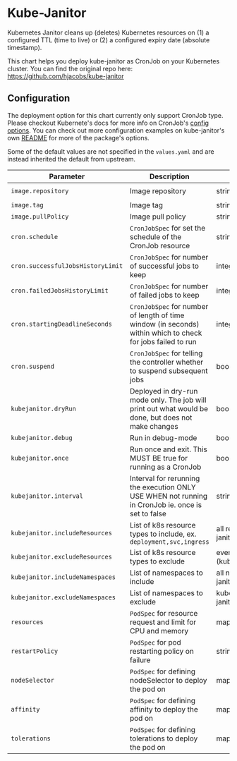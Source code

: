 # Kube-Janitor
Kubernetes Janitor cleans up (deletes) Kubernetes resources on (1) a configured TTL (time to live) or (2) a configured expiry date (absolute timestamp).

This chart helps you deploy kube-janitor as CronJob on your Kubernetes cluster. You can find the original repo here: https://github.com/hjacobs/kube-janitor

## Configuration

The deployment option for this chart currently only support CronJob type. Please checkout Kubernete's docs for more info on CronJob's [config options](https://kubernetes.io/docs/reference/generated/kubernetes-api/v1.17/#cronjob-v1beta1-batch).
You can check out more configuration examples on kube-janitor's own [README](https://github.com/hjacobs/kube-janitor#configuration) for more of the package's options.

Some of the default values are not specified in the `values.yaml` and are instead inherited the default from upstream.

| Parameter                | Description                                                  | Type    | Default                     |
| ------------------------ | ------------------------------------------------------------ | ------- | --------------------------- |
| `image.repository`       | Image repository                                             | string  | `hjacobs/kube-janitor`      |
| `image.tag`              | Image tag                                                    | string  | `20.4.1`                    |
| `image.pullPolicy`       | Image pull policy                                            | string  | `IfNotPresent`              |
| `cron.schedule`          | `CronJobSpec` for set the schedule of the CronJob resource   | string  | `*/5 * * * *`               |
| `cron.successfulJobsHistoryLimit` | `CronJobSpec` for number of successful jobs to keep | integer | `3` (k8s default)           |
| `cron.failedJobsHistoryLimit`     | `CronJobSpec` for number of failed jobs to keep     | integer | `3`                         |
| `cron.startingDeadlineSeconds`     | `CronJobSpec` for number of length of time window (in seconds) within which to check for jobs failed to run | integer | unset                         |
| `cron.suspend`           | `CronJobSpec` for telling the controller whether to suspend subsequent jobs                         | boolean | false (k8s default)          |
| `kubejanitor.dryRun`     | Deployed in dry-run mode only. The job will print out what would be done, but does not make changes | boolean | false                        |
| `kubejanitor.debug`      | Run in debug-mode                                             | boolean | false                      |
| `kubejanitor.once`       | Run once and exit. This MUST BE true for running as a CronJob | boolnea | true                       |
| `kubejanitor.interval`   | Interval for rerunning the execution ONLY USE WHEN not running in CronJob ie. once is set to false  | string  | 30s (kube-janitor default)   |
| `kubejanitor.includeResources`  | List of k8s resource types to include, ex. `deployment,svc,ingress` | all resources (kube-janitor default)               | |
| `kubejanitor.excludeResources`  | List of k8s resource types to exclude                               | events,controllerrevisions (kube-janitor default)  | |
| `kubejanitor.includeNamespaces` | List of namespaces to include                                      | all namespaces (kube-janitor default)              | |
| `kubejanitor.excludeNamespaces` | List of namespaces to exclude                                      | kube-system (kube-janitor default)                 | |
| `resources`              | `PodSpec` for resource request and limit for CPU and memory  | map     | `{}`                        |
| `restartPolicy`          | `PodSpec` for pod restarting policy on failure               | string  | `OnFailure`                 |
| `nodeSelector`           | `PodSpec` for defining nodeSelector to deploy the pod on     | map     | `{}`                        |
| `affinity`               | `PodSpec` for defining affinity to deploy the pod on         | map     | `{}`                        |
| `tolerations`            | `PodSpec` for defining tolerations to deploy the pod on      | map     | `{}`                        |
